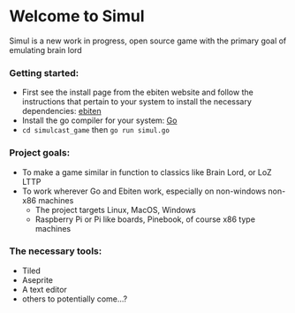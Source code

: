 # Welcome to Simul

Simul is a new work in progress, open source game with the primary goal of emulating brain lord

### Getting started:
- First see the install page from the ebiten website and follow the instructions that pertain to your system to install the necessary dependencies: [ebiten](https://ebiten.org/documents/install.html)
- Install the go compiler for your system: [Go](https://go.dev/dl/)
- `cd simulcast_game` then `go run simul.go`

### Project goals:

- To make a game similar in function to classics like Brain Lord, or LoZ LTTP
- To work wherever Go and Ebiten work, especially on non-windows non-x86 machines
  - The project targets Linux, MacOS, Windows
  - Raspberry Pi or Pi like boards, Pinebook, of course x86 type machines

### The necessary tools:
- Tiled
- Aseprite
- A text editor
- others to potentially come...?
